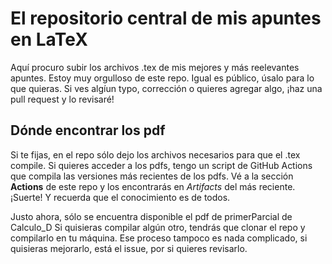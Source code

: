# El repositorio central de mis apuntes en LaTeX
Aquí procuro subir los archivos .tex de mis mejores y más reelevantes apuntes.
Estoy muy orgulloso de este repo.
Igual es público, úsalo para lo que quieras.
Si ves algíun typo, corrección o quieres agregar algo, ¡haz una pull request y lo revisaré!

## Dónde encontrar los pdf
Si te fijas, en el repo sólo dejo los archivos necesarios para que el .tex compile.
Si quieres acceder a los pdfs, tengo un script de GitHub Actions que compila 
las versiones más recientes de los pdfs.
Vé a la sección **Actions** de este repo y los encontrarás en *Artifacts* del más reciente.
¡Suerte! Y recuerda que el conocimiento es de todos.

Justo ahora, sólo se encuentra disponible el pdf de primerParcial de Calculo_D
Si quisieras compilar algún otro, tendrás que clonar el repo y compilarlo en tu máquina.
Ese proceso tampoco es nada complicado, si quisieras mejorarlo, está el issue, por si quieres revisarlo.
